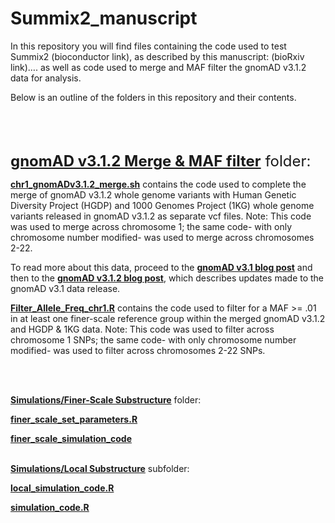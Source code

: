 
<!-- README.md is generated from README.Rmd. Please edit that file -->

# Summix2_manuscript

<!-- badges: start -->
<!-- badges: end -->

In this repository you will find files containing the code used to test
Summix2 (bioconductor link), as described by this manuscript: (bioRxiv
link)…. as well as code used to merge and MAF filter the gnomAD v3.1.2
data for analysis.

Below is an outline of the folders in this repository and their
contents.

<br> <br> <br>

<font size="5">[**gnomAD v3.1.2 Merge & MAF
filter**](https://github.com/hendriau/Summix2_manuscript/tree/main/gnomAD%20v3.1.2%20Merge%20%26%20MAF%20filter)
folder: </font>

[**chr1_gnomADv3.1.2_merge.sh**](https://github.com/hendriau/Summix2_manuscript/blob/main/gnomAD%20v3.1.2%20Merge%20%26%20MAF%20filter/chr1_gnomADv3.1.2_merge.sh)
contains the code used to complete the merge of gnomAD v3.1.2 whole
genome variants with Human Genetic Diversity Project (HGDP) and 1000
Genomes Project (1KG) whole genome variants released in gnomAD v3.1.2 as
separate vcf files. Note: This code was used to merge across chromosome
1; the same code- with only chromosome number modified- was used to
merge across chromosomes 2-22.

To read more about this data, proceed to the [**gnomAD v3.1 blog
post**](https://gnomad.broadinstitute.org/news/2020-10-gnomad-v3-1-new-content-methods-annotations-and-data-availability/)
and then to the [**gnomAD v3.1.2 blog
post**](https://gnomad.broadinstitute.org/news/2021-10-gnomad-v3-1-2-minor-release/),
which describes updates made to the gnomAD v3.1 data release.

[**Filter_Allele_Freq_chr1.R**](https://github.com/hendriau/Summix2_manuscript/blob/main/gnomAD%20v3.1.2%20Merge%20%26%20MAF%20filter/Filter_Allele_Freq_chr1.R)
contains the code used to filter for a MAF \>= .01 in at least one
finer-scale reference group within the merged gnomAD v3.1.2 and HGDP &
1KG data. Note: This code was used to filter across chromosome 1 SNPs;
the same code- with only chromosome number modified- was used to filter
across chromosomes 2-22 SNPs.

<br> <br>

[**Simulations/Finer-Scale
Substructure**](https://github.com/hendriau/Summix2_manuscript/tree/main/Simulations/Finer-Scale%20Substructure)
folder:

[**finer_scale_set_parameters.R**](https://github.com/hendriau/Summix2_manuscript/blob/main/Simulations/Finer-Scale%20Substructure/finer_scale_set_parameters.R)

[**finer_scale_simulation_code**](https://github.com/hendriau/Summix2_manuscript/blob/main/Simulations/Finer-Scale%20Substructure/finer_scale_simulation_code.R)

<br> [**Simulations/Local
Substructure**](https://github.com/hendriau/Summix2_manuscript/tree/main/Simulations/Local%20Substructure)
subfolder:

[**local_simulation_code.R**](https://github.com/hendriau/Summix2_manuscript/blob/main/Simulations/Local%20Substructure/local_simulation_code.R)

[**simulation_code.R**](https://github.com/hendriau/Summix2_manuscript/blob/main/Simulations/Local%20Substructure/simulation_code.R)
